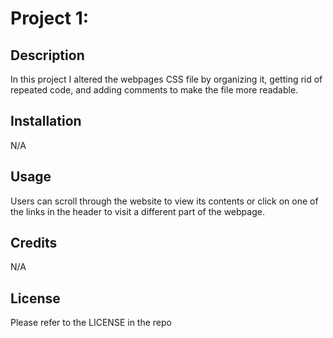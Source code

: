 # Project 1: 

## Description
In this project I altered the webpages CSS file by organizing it, getting rid of repeated code, and adding comments to make the file more readable.

## Installation
N/A

## Usage 
Users can scroll through the website to view its contents or click on one of the links in the header to visit a different part of the webpage.

## Credits
N/A

## License
Please refer to the LICENSE in the repo
